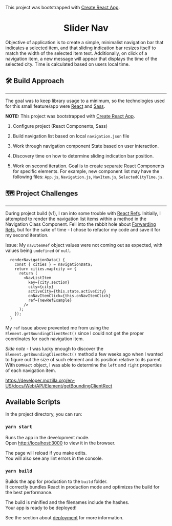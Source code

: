 This project was bootstrapped with [Create React App](https://github.com/facebook/create-react-app).

<h1 align="center">
  Slider Nav
</h1>

Objective of application is to create a simple, minimalist navigation bar that indicates a selected item, and that sliding indication bar resizes itself to match the width of the selected item text. Additionally, on click of a navigation item, a new message will appear that displays the time of the selected city. Time is calculated based on users local time.

## 🛠 Build Approach

---

The goal was to keep library usage to a minimum, so the technologies used for this small feature/app were [React](https://github.com/facebook/react/) and [Sass](https://github.com/sass).

**NOTE:** This project was bootstrapped with [Create React App](https://github.com/facebook/create-react-app).

1. Configure project (React Components, Sass)

2. Build navigation list based on local `navigation.json` file

3. Work through navigation component State based on user interaction.

4. Discovery time on how to determine sliding indication bar position.

5. Work on second iteration. Goal is to create separate React Components for specific elements. For example, new component list may have the following files: `App.js`, `Navigation.js`, `NavItem.js`, `SelectedCityTime.js`.

## 🗺 **Project Challenges**

---

During project build (v1), I ran into some trouble with [React Refs](https://reactjs.org/docs/refs-and-the-dom.html). Initially, I attempted to render the navigation list items within a method in the Navigation Class Component. Fell into the rabbit hole about [Forwarding Refs](https://reactjs.org/docs/forwarding-refs.html), but for the sake of time - I chose to refactor my code and save it for my second iteration.

Issue: My `navItemRef` object values were not coming out as expected, with values being `undefined` or `null`.

```
  renderNavigationData() {
    const { cities } = navigationData;
    return cities.map(city => {
      return (
        <NavListItem
          key={city.section}
          city={city}
          activeCity={this.state.activeCity}
          onNavItemClick={this.onNavItemClick}
          ref={newRefExample}
        />
      );
    });
  }
```

My `ref` issue above prevented me from using the `Element.getBoundingClientRect()` since I could not get the proper coordinates for each navigation item.

_Side note_ - I was lucky enough to discover the `Element.getBoundingClientRect()` method a few weeks ago when I wanted to figure out the size of such element and its position relative to its parent. With `DOMRect` object, I was able to determine the `left` and `right` properties of each navigation item.

https://developer.mozilla.org/en-US/docs/Web/API/Element/getBoundingClientRect

## Available Scripts

In the project directory, you can run:

### `yarn start`

Runs the app in the development mode.<br />
Open [http://localhost:3000](http://localhost:3000) to view it in the browser.

The page will reload if you make edits.<br />
You will also see any lint errors in the console.

### `yarn build`

Builds the app for production to the `build` folder.<br />
It correctly bundles React in production mode and optimizes the build for the best performance.

The build is minified and the filenames include the hashes.<br />
Your app is ready to be deployed!

See the section about [deployment](https://facebook.github.io/create-react-app/docs/deployment) for more information.

